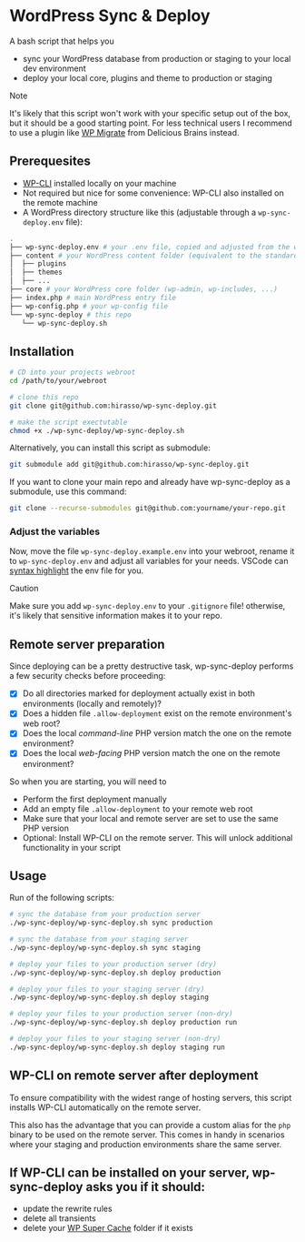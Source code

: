 # WordPress Sync & Deploy

A bash script that helps you

- sync your WordPress database from production or staging to your local dev environment
- deploy your local core, plugins and theme to production or staging

> [!NOTE]
> It's likely that this script won't work with your specific setup
> out of the box, but it should be a good starting point. For less technical
> users I recommend to use a plugin like [WP Migrate](https://deliciousbrains.com/wp-migrate-db-pro/) from Delicious Brains instead.

## Prerequesites

- [WP-CLI](https://wp-cli.org/) installed locally on your machine
- Not required but nice for some convenience: WP-CLI also installed on the remote machine
- A WordPress directory structure like this (adjustable through a `wp-sync-deploy.env` file):

```bash
.
├── wp-sync-deploy.env # your .env file, copied and adjusted from the wp-sync-deploy.example file in this repo
├── content # your WordPress content folder (equivalent to the standard wp-content)
│  ├── plugins
│  ├── themes
│  ├── ...
├── core # your WordPress core folder (wp-admin, wp-includes, ...)
├── index.php # main WordPress entry file
├── wp-config.php # your wp-config file
└── wp-sync-deploy # this repo
   └── wp-sync-deploy.sh
```

## Installation

```bash
# CD into your projects webroot
cd /path/to/your/webroot

# clone this repo
git clone git@github.com:hirasso/wp-sync-deploy.git

# make the script exectutable
chmod +x ./wp-sync-deploy/wp-sync-deploy.sh
```

Alternatively, you can install this script as submodule:

```bash
git submodule add git@github.com:hirasso/wp-sync-deploy.git
```

If you want to clone your main repo and already have wp-sync-deploy as a submodule, use this command:

```bash
git clone --recurse-submodules git@github.com:yourname/your-repo.git
```

### Adjust the variables

Now, move the file `wp-sync-deploy.example.env` into your webroot, rename it to `wp-sync-deploy.env` and adjust all variables for your needs. VSCode can [syntax highlight](https://fredriccliver.medium.com/give-highlight-and-formatting-on-your-env-file-in-vscode-8e60934efce0) the env file for you.

> [!CAUTION]
> Make sure you add `wp-sync-deploy.env` to your `.gitignore` file!
> otherwise, it's likely that sensitive information makes it to your repo.

## Remote server preparation

Since deploying can be a pretty destructive task, wp-sync-deploy performs a few security checks before proceeding:

- [x] Do all directories marked for deployment actually exist in both environments (locally and remotely)?
- [x] Does a hidden file `.allow-deployment` exist on the remote environment's web root?
- [x] Does the local _command-line_ PHP version match the one on the remote environment?
- [x] Does the local _web-facing_ PHP version match the one on the remote environment?

So when you are starting, you will need to

- Perform the first deployment manually
- Add an empty file `.allow-deployment` to your remote web root
- Make sure that your local and remote server are set to use the same PHP version
- Optional: Install WP-CLI on the remote server. This will unlock additional functionality in your script

## Usage

Run of the following scripts:

```bash
# sync the database from your production server
./wp-sync-deploy/wp-sync-deploy.sh sync production

# sync the database from your staging server
./wp-sync-deploy/wp-sync-deploy.sh sync staging

# deploy your files to your production server (dry)
./wp-sync-deploy/wp-sync-deploy.sh deploy production

# deploy your files to your staging server (dry)
./wp-sync-deploy/wp-sync-deploy.sh deploy staging

# deploy your files to your production server (non-dry)
./wp-sync-deploy/wp-sync-deploy.sh deploy production run

# deploy your files to your staging server (non-dry)
./wp-sync-deploy/wp-sync-deploy.sh deploy staging run
```

## WP-CLI on remote server after deployment

To ensure compatibility with the widest range of hosting servers, this script installs WP-CLI automatically on the remote server.

This also has the advantage that you can provide a custom alias for the `php` binary to be used on the remote server. This comes in handy in scenarios where your staging and production environments share the same server.

## If WP-CLI can be installed on your server, wp-sync-deploy asks you if it should:

- update the rewrite rules
- delete all transients
- delete your [WP Super Cache](https://wordpress.org/plugins/wp-super-cache/) folder if it exists